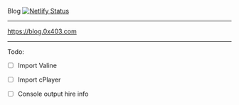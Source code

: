 Blog [![Netlify Status](https://api.netlify.com/api/v1/badges/f5547ba7-8b4d-4331-af29-025bcea6b4c8/deploy-status)](https://app.netlify.com/sites/teal-entremet-846595/deploys)

---

https://blog.0x403.com


---
Todo:

- [ ] Import Valine
- [ ] Import cPlayer
- [ ] Console output hire info

